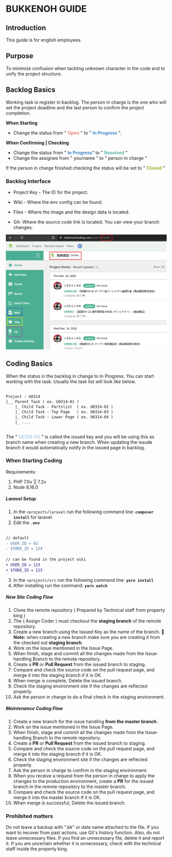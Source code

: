 # BUKKENOH GUIDE

## Introduction

This guide is for english employees.

## Purpose

To minimize confusion when tackling unknown character in the code and to unify the project structure.

## Backlog Basics
Working task is register in backlog. The person in charge is the one who will set the project deadline and the last person to confirm the project completion.

__When Starting__

* Change the status from " <span style="color:#ED8077; font-weight: bold">Open</span> " to " <span style="color:#4488C5; font-weight: bold">In Progress</span> ".

__When Confirming | Checking__

* Change the status from " <span style="color:#4488C5; font-weight: bold">In Progress</span>" to " <span style="color:#5EB5A6; font-weight: bold">Resolved</span>  "
* Change the assignee from " yourname " to " person in charge "

If the person in charge finished checking the status will be set to " <span style="color:#A1AF2F; font-weight: bold">Closed</span> "

### Backlog Interface

*   Project Key - The ID for the project. 

*   Wiki - Where the env config can be found.

*   Files - Where the image and the design data is located.

*   Git- Where the source code link is located. You can view your branch changes.

![image info](./images/img_wiki_backlog_interface.png)

## Coding Basics
When the status in the backlog in change to In Progress. You can start working with the task. Usually the task list will look like below.

```

Project : U0314
|__ Parent Task ( ex. U0314-01 )
    |_ Child Task - Partslist  ( ex. U0314-02 )
    |_ Child Task - Top Page   ( ex. U0314-03 )
    |_ Child Task - Lower Page ( ex. U0314-04 )
    |_ ....
    
```

The " <span style="color:#8FB8DC">U0314-XX</span> " is called the issued key and you will be using this as branch name when creating a new branch. When updating the issude branch it would automatically notify in the issued page in backlog. 

### When Starting Coding 

Requirements:
1. PHP 7.0v || 7.2v
2. Node 8.16.0

##### Laravel Setup

1. In the `<project>/laravel` run the following command line: __`composer install`__ for laravel.
2. Edit the __`.env`__
```diff

// default
- USER_ID = 43
- STORE_ID = 124
 
// can be found in the project wiki
+ USER_ID = 123
+ STORE_ID = 123

```

3. In the `<project>/src` run the following command line: __`yarn install`__
4. After installing run the command: __`yarn watch`__

##### New Site Coding Flow

1. Clone the remote repository ( Prepared by Technical staff from property king )
2. The ( Assign Coder ) must checkout the __staging branch__ of the remote repository.
3. Create a new branch using the Issued Key as the name of the branch. :pushpin: __Note:__ when creating a new branch make sure you are creating it from the checked out __staging branch__.
4. Work on the issue mentioned in the Issue Page.
5. When finish, stage and commit all the changes made from the Issue-handling Branch to the remote repository.
6. Create a __PR__ or __Pull Request__ from the issued branch to staging.
7. Compare and check the source code on the pull request page, and merge it into the staging branch if it is OK.
8. When merge is complete, Delete the issued branch.
9. Check the staging environment site if the changes are reflected properly.
10. Ask the person in charge to do a final check in the staging environment.

##### Maintenance Coding Flow

1. Create a new branch for the issue handling __from the master branch__.
2. Work on the issue mentioned in the Issue Page.
3. When finish, stage and commit all the changes made from the Issue-handling Branch to the remote repository.
4. Create a __PR__ or __Pull Request__ from the issued branch to staging.
5. Compare and check the source code on the pull request page, and merge it into the staging branch if it is OK.
6. Check the staging environment site if the changes are reflected properly.
7. Ask the person in charge to confirm in the staging environment.
8. When you receive a request from the person in charge to apply the changes to the production environment, create a __PR__ for the issued branch in the remote repository to the master branch.
9. Compare and check the source code on the pull request page, and merge it into the master branch if it is OK.
10. When merge is successful, Delete the issued branch.

### Prohibited matters

Do not leave a backup with ".bk" or date name attached to the file.
If you want to recover from past actions, use Git's history function.
Also, do not leave unnecessary files.
If you find an unnecessary file, delete it and report it.
If you are uncertain whether it is unnecessary, check with the technical staff inside the property king.
